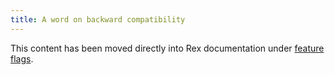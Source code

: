 ```yaml
---
title: A word on backward compatibility
---
```


This content has been moved directly into Rex documentation under [feature flags](https://metacpan.org/pod/Rex#FEATURE-FLAGS).
